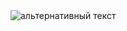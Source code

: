 <img src="https://github.com/akbaralievv/Blocker/blob/main/assets/images/Screenshot_1.png)https://github.com/akbaralievv/Blocker/blob/main/assets/images/Screenshot_1.png" alt="альтернативный текст">
